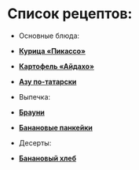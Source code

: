 # Список рецептов:

- Основные блюда:
- [**Курица «Пикассо»**](kurica-pikasso.md)
- [**Картофель «Айдахо»**](kartofel-ajdaho.md)
- [**Азу по-татарски**](azu-po-tatarski.md)
- Выпечка:

- [**Брауни**](brownie.md)
- [**Банановые панкейки**](bananovie-pankejki.md)
- Десерты:

- [**Банановый хлеб**](bananovyy-hleb.md)

